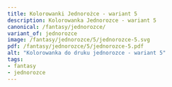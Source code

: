 ```yaml
---
title: Kolorowanki Jednorożce - wariant 5
description: Kolorowanka Jednorozce - wariant 5
canonical: /fantasy/jednorozce/
variant_of: jednorozce
image: /fantasy/jednorozce/5/jednorozce-5.svg
pdf: /fantasy/jednorozce/5/jednorozce-5.pdf
alt: "Kolorowanka do druku jednorozce - wariant 5"
tags:
- fantasy
- jednorozce
---
```

